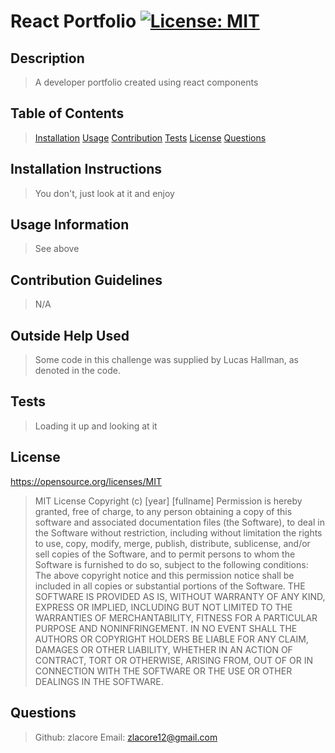 # React Portfolio [![License: MIT](https://img.shields.io/badge/License-MIT-yellow.svg)](https://opensource.org/licenses/MIT)


## Description

> A developer portfolio created using react components

## Table of Contents
> [Installation](#Installation-instructions)
> [Usage](#usage-information)
> [Contribution](#contribution-guidelines)
> [Tests](#tests)
> [License](#License)
> [Questions](#questions)


## Installation Instructions

> You don't, just look at it and enjoy



## Usage Information

> See above



## Contribution Guidelines

> N/A


## Outside Help Used

> Some code in this challenge was supplied by Lucas Hallman, as denoted in the code.


## Tests

> Loading it up and looking at it


## License 
https://opensource.org/licenses/MIT
> MIT License Copyright (c) [year] [fullname] Permission is hereby granted, free of charge, to any person obtaining a copy of this software and associated documentation files (the Software), to deal in the Software without restriction, including without limitation the rights to use, copy, modify, merge, publish, distribute, sublicense, and/or sell copies of the Software, and to permit persons to whom the Software is furnished to do so, subject to the following conditions: The above copyright notice and this permission notice shall be included in all copies or substantial portions of the Software. THE SOFTWARE IS PROVIDED AS IS, WITHOUT WARRANTY OF ANY KIND, EXPRESS OR IMPLIED, INCLUDING BUT NOT LIMITED TO THE WARRANTIES OF MERCHANTABILITY, FITNESS FOR A PARTICULAR PURPOSE AND NONINFRINGEMENT. IN NO EVENT SHALL THE AUTHORS OR COPYRIGHT HOLDERS BE LIABLE FOR ANY CLAIM, DAMAGES OR OTHER LIABILITY, WHETHER IN AN ACTION OF CONTRACT, TORT OR OTHERWISE, ARISING FROM, OUT OF OR IN CONNECTION WITH THE SOFTWARE OR THE USE OR OTHER DEALINGS IN THE SOFTWARE. 


## Questions

> Github: zlacore         Email: zlacore12@gmail.com



